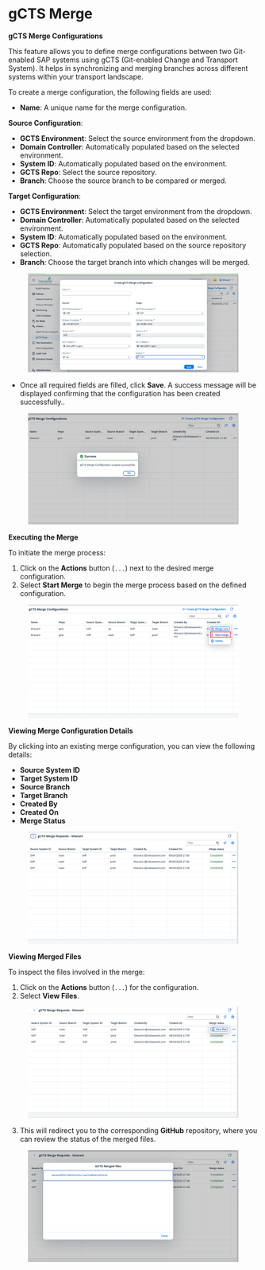 # gCTS Merge

**gCTS Merge Configurations**

This feature allows you to define merge configurations between two Git-enabled SAP systems using gCTS (Git-enabled Change and Transport System). It helps in synchronizing and merging branches across different systems within your transport landscape.

To create a merge configuration, the following fields are used:

* **Name**: A unique name for the merge configuration.

**Source Configuration**:

* **GCTS Environment**: Select the source environment from the dropdown.
* **Domain Controller**: Automatically populated based on the selected environment.
* **System ID**: Automatically populated based on the environment.
* **GCTS Repo**: Select the source repository.
* **Branch**: Choose the source branch to be compared or merged.

**Target Configuration**:

* **GCTS Environment**: Select the target environment from the dropdown.
* **Domain Controller**: Automatically populated based on the selected environment.
* **System ID**: Automatically populated based on the environment.
* **GCTS Repo**: Automatically populated based on the source repository selection.
* **Branch**: Choose the target branch into which changes will be merged.

<figure><img src="../../.gitbook/assets/image (2) (1) (1) (1) (1) (1) (1) (1) (1) (1) (1) (1).png" alt=""><figcaption></figcaption></figure>

* Once all required fields are filled, click **Save**. A success message will be displayed confirming that the configuration has been created successfully..

<figure><img src="../../.gitbook/assets/image (1) (1) (1) (1) (1) (1) (1) (1) (1) (1) (1) (1) (1) (1) (1).png" alt=""><figcaption></figcaption></figure>

**Executing the Merge**

To initiate the merge process:

1. Click on the **Actions** button (`...`) next to the desired merge configuration.
2. Select **Start Merge** to begin the merge process based on the defined configuration.

<figure><img src="../../.gitbook/assets/image (4) (1) (1) (1) (1) (1) (1) (1) (1) (1).png" alt=""><figcaption></figcaption></figure>

**Viewing Merge Configuration Details**

By clicking into an existing merge configuration, you can view the following details:

* **Source System ID**
* **Target System ID**
* **Source Branch**
* **Target Branch**
* **Created By**
* **Created On**
* **Merge Status**

<figure><img src="../../.gitbook/assets/image (5) (1) (1) (1) (1) (1) (1) (1) (1).png" alt=""><figcaption></figcaption></figure>

**Viewing Merged Files**

To inspect the files involved in the merge:

1. Click on the **Actions** button (`...`) for the configuration.
2. Select **View Files**.

<figure><img src="../../.gitbook/assets/image (6) (1) (1) (1) (1) (1) (1) (1).png" alt=""><figcaption></figcaption></figure>

3. This will redirect you to the corresponding **GitHub** repository, where you can review the status of the merged files.

<figure><img src="../../.gitbook/assets/image (7) (1) (1) (1) (1) (1) (1).png" alt=""><figcaption></figcaption></figure>
